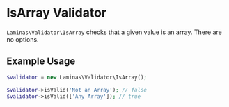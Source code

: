 # IsArray Validator

`Laminas\Validator\IsArray` checks that a given value is an array. There are no options.

## Example Usage

```php
$validator = new Laminas\Validator\IsArray();

$validator->isValid('Not an Array'); // false
$validator->isValid(['Any Array']); // true
```
